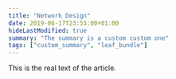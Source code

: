 ```yaml
---
title: "Network Design"
date: 2019-06-17T23:53:00+01:00
hideLastModified: true
summary: "The summary is a custom custom one"
tags: ["custom_summary", "leaf_bundle"]
---
```


This is the real text of the article. 